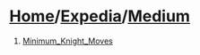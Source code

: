 # [Home](./../..)/[Expedia](./..)/[Medium](./)
1. [Minimum_Knight_Moves](./Minimum_Knight_Moves.md)
